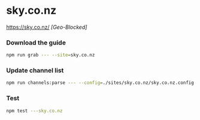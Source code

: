 # sky.co.nz

https://sky.co.nz/ _[Geo-Blocked]_

### Download the guide

```sh
npm run grab --- --site=sky.co.nz
```

### Update channel list

```sh
npm run channels:parse --- --config=./sites/sky.co.nz/sky.co.nz.config.js --output=./sites/sky.co.nz/sky.co.nz.channels.xml
```

### Test

```sh
npm test ---sky.co.nz
```

